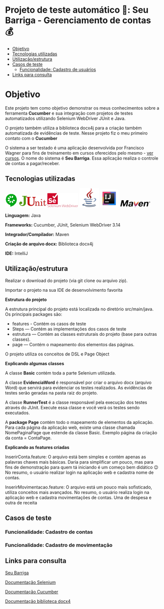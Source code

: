 # Projeto de teste automático 🤖: Seu Barriga - Gerenciamento de contas 💰

<!--ts-->
* [Objetivo](#objetivo)
* [Tecnologias utilizadas](#tecnologia)
* [Utilização/estrutura](#utilizacao)
* [Casos de teste](#casos)
    * [Funcionalidade: Cadastro de usuários](#CadastrarConta)
* [Links para consulta](#link)
<!--te-->

# <a name="objetivo"></a>Objetivo

Este projeto tem como objetivo demonstrar os meus conhecimentos sobre a ferramenta **Cucumber** e sua integração 
com projetos de testes automatizados utilizando Selenium WebDriver JUnit e Java.

O projeto também utiliza a biblioteca docx4j para a criação também automatizada de
evidências de teste. Nesse projeto fiz o meu primeiro contato com o **Cucumber**

O sistema a ser testado é uma aplicação desenvolvida por Francisco Wagner para fins de treinamento
em cursos oferecidos pelo mesmo - [ver cursos](https://www.udemy.com/user/francisco-wagner-costa-aquino/). O nome do sistema 
é **Seu Barriga**. Essa aplicação realiza o controle de contas a pagar/receber.

## <a name="tecnologia"></a>Tecnologias utilizadas
![Cucumber](icon/cucumber.png)
![JUnit](icon/Junit.png)
![Selenium](icon/SeleniumWebDriver.png)
![java](icon/java.png)
![IntelliJ](icon/IntelliJ.png) 
![Maven](icon/Maven.png)



**Linguagem:** Java

**Frameworks:** Cucumber, JUnit, Selenium WebDriver 3.14

**Integrador/Compilador:** Maven

**Criação de arquivo docx:** Biblioteca docx4j

**IDE:** IntelliJ

## <a name="utilizacao"></a>Utilização/estrutura

Realizar o download do projeto (via git clone ou arquivo zip).

Importar o projeto na sua IDE de desenvolvimento favorita

**Estrutura do projeto**

A estrutura principal do projeto está localizada no diretório src/main/java. Os principais packages são:

* features - Contém os casos de teste
* Steps — Contém as implementações dos casos de teste
* estrutura — Contém as classes estruturais do projeto (base para outras classes).
* page — Contém o mapeamento dos elementos das páginas.

O projeto utiliza os conceitos de DSL e Page Object

**Explicando algumas classes**

A classe **Basic** contém toda a parte Selenium utilizada. 

A classe **EvidenciaWord** é responsável por criar o arquivo docx (arquivo Word) que servirá para evidenciar
os testes realizados. As evidências de testes serão geradas na pasta raiz do projeto.

A classe **RunnerTest** é a classe responsável pela execução dos testes através do JUnit.
Execute essa classe e você verá os testes sendo executados.

A **package Page** contém todo o mapeamento de elementos da aplicação. Para cada página da aplicação web,
existe uma classe chamada NomePaginaPage que estende da classe Basic. Exemplo página da criação da conta = ContaPage.  

**Explicando as features criadas** 

InserirConta.feature: O arquivo está bem simples e contém apenas as palavras chaves mais básicas. 
Daria para simplificar um pouco, mas para fins de demonstração para quem tá iniciando é um começo bem didático 😉
No resumo, o usuário realizar login na aplicação web e cadastra nome de contas. 

InserirMovimentacao.feature: O arquivo está um pouco mais sofisticado, utiliza conceitos mais avançados.
No resumo, o usuário realiza login na aplicação web e cadastra movimentações de contas.
Uma de despesa e outra de receita

## <a name="casos"></a>Casos de teste

### Funcionalidade: Cadastro de contas
### Funcionalidade: Cadastro de movimentação

## <a name="link"></a>Links para consulta

[Seu Barriga](https://seubarriga.wcaquino.me/)

[Documentação Selenium](https://www.selenium.dev/documentation/webdriver/)

[Documentação Cucumber](https://cucumber.io/docs/guides/)

[Documentação biblioteca docx4](https://www.docx4java.org/trac/docx4j)
